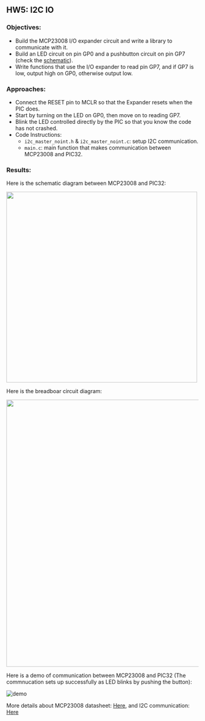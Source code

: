 ## HW5: I2C IO
### Objectives:
* Build the MCP23008 I/O expander circuit and write a library to communicate with it.
* Build an LED circuit on pin GP0 and a pushbutton circuit on pin GP7 (check the [schematic](#results)).
* Write functions that use the I/O expander to read pin GP7, and if GP7 is low, output high on GP0, otherwise output low.

### Approaches:
* Connect the RESET pin to MCLR so that the Expander resets when the PIC does.
* Start by turning on the LED on GP0, then move on to reading GP7.
* Blink the LED controlled directly by the PIC so that you know the code has not crashed.
* Code Instructions:
  - `i2c_master_noint.h` & `i2c_master_noint.c`: setup I2C communication.
  - `main.c`: main function that makes communication between MCP23008 and PIC32. 

### Results:

Here is the schematic diagram between MCP23008 and PIC32:

<img src="https://github.com/meng1994412/ChenyangMeng_ME433_2018/blob/master/HW5/SchematicDiagram.JPG" width="500">

Here is the breadboar circuit diagram:

<img src="https://github.com/meng1994412/ChenyangMeng_ME433_2018/blob/master/HW5/CircuitDiagram.JPG" width="700">

Here is a demo of communication between MCP23008 and PIC32 (The commnucation sets up successfully as LED blinks by pushing the button):

![demo](https://github.com/meng1994412/ChenyangMeng_ME433_2018/blob/master/HW5/hw5demo.gif)

More details about MCP23008 datasheet: [Here](https://github.com/meng1994412/ChenyangMeng_ME433_2018/blob/master/HW5/MCP23008DataSheet.pdf), and I2C communication: [Here](https://github.com/meng1994412/ChenyangMeng_ME433_2018/blob/master/HW5/i2cDataSheet.pdf)
